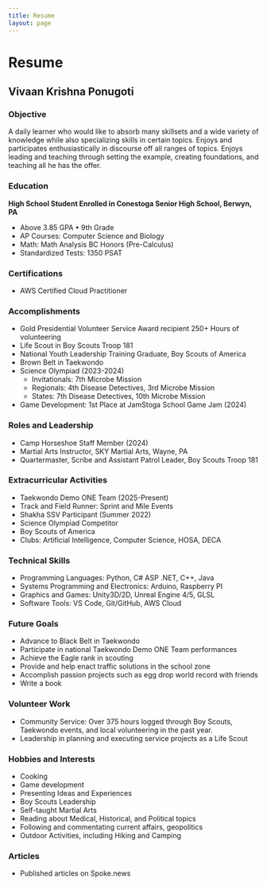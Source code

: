 ```yaml
---
title: Resume
layout: page
---
```


# Resume

## Vivaan Krishna Ponugoti

### Objective
A daily learner who would like to absorb many skillsets and a wide variety of knowledge while also specializing skills in certain topics. Enjoys and participates enthusiastically in discourse off all ranges of topics. Enjoys leading and teaching through setting the example, creating foundations, and teaching all he has the offer.

### Education
**High School Student Enrolled in Conestoga Senior High School, Berwyn, PA**
- Above 3.85 GPA • 9th Grade
- AP Courses: Computer Science and Biology
- Math: Math Analysis BC Honors (Pre-Calculus)
- Standardized Tests: 1350 PSAT

### Certifications
- AWS Certified Cloud Practitioner

### Accomplishments
- Gold Presidential Volunteer Service Award recipient 250+ Hours of volunteering
- Life Scout in Boy Scouts Troop 181
- National Youth Leadership Training Graduate, Boy Scouts of America
- Brown Belt in Taekwondo
- Science Olympiad (2023-2024)
  - Invitationals: 7th Microbe Mission
  - Regionals: 4th Disease Detectives, 3rd Microbe Mission
  - States: 7th Disease Detectives, 10th Microbe Mission
- Game Development: 1st Place at JamStoga School Game Jam (2024)

### Roles and Leadership
- Camp Horseshoe Staff Member (2024)
- Martial Arts Instructor, SKY Martial Arts, Wayne, PA
- Quartermaster, Scribe and Assistant Patrol Leader, Boy Scouts Troop 181

### Extracurricular Activities
- Taekwondo Demo ONE Team (2025-Present)
- Track and Field Runner: Sprint and Mile Events
- Shakha SSV Participant (Summer 2022)
- Science Olympiad Competitor
- Boy Scouts of America
- Clubs: Artificial Intelligence, Computer Science, HOSA, DECA

### Technical Skills
- Programming Languages: Python, C# ASP .NET, C++, Java
- Systems Programming and Electronics: Arduino, Raspberry PI
- Graphics and Games: Unity3D/2D, Unreal Engine 4/5, GLSL
- Software Tools: VS Code, Git/GitHub, AWS Cloud

### Future Goals
- Advance to Black Belt in Taekwondo
- Participate in national Taekwondo Demo ONE Team performances
- Achieve the Eagle rank in scouting
- Provide and help enact traffic solutions in the school zone
- Accomplish passion projects such as egg drop world record with friends
- Write a book

### Volunteer Work
- Community Service: Over 375 hours logged through Boy Scouts, Taekwondo events, and local volunteering in the past year.
- Leadership in planning and executing service projects as a Life Scout

### Hobbies and Interests
- Cooking
- Game development
- Presenting Ideas and Experiences
- Boy Scouts Leadership
- Self-taught Martial Arts
- Reading about Medical, Historical, and Political topics
- Following and commentating current affairs, geopolitics
- Outdoor Activities, including Hiking and Camping

### Articles
- Published articles on Spoke.news